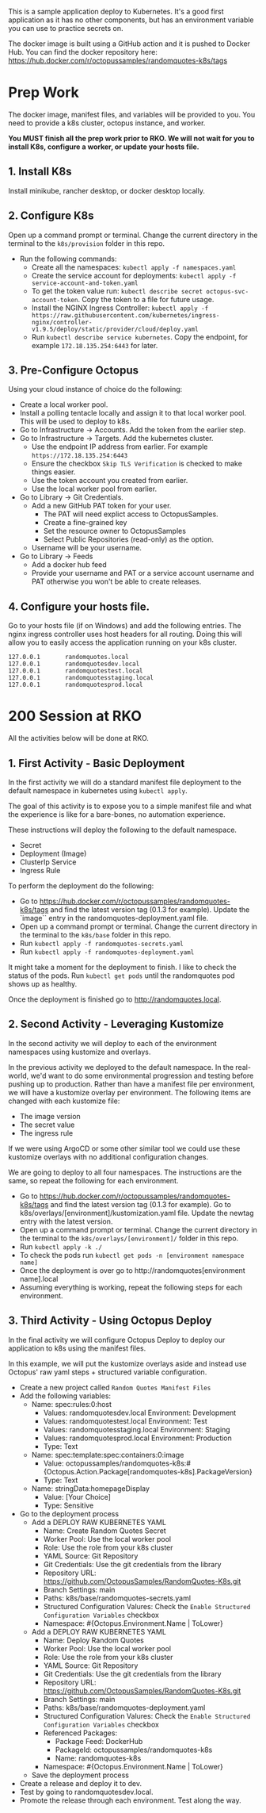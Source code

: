 This is a sample application deploy to Kubernetes.  It's a good first application as it has no other components, but has an environment variable you can use to practice secrets on.

The docker image is built using a GitHub action and it is pushed to Docker Hub.  You can find the docker repository here: https://hub.docker.com/r/octopussamples/randomquotes-k8s/tags

# Prep Work

The docker image, manifest files, and variables will be provided to you.  You need to provide a k8s cluster, octopus instance, and worker.

**You MUST finish all the prep work prior to RKO.  We will not wait for you to install K8s, configure a worker, or update your hosts file.**

## 1. Install K8s
Install minikube, rancher desktop, or docker desktop locally.  

## 2. Configure K8s
Open up a command prompt or terminal.  Change the current directory in the terminal to the `k8s/provision` folder in this repo.
- Run the following commands:
    - Create all the namespaces: `kubectl apply -f namespaces.yaml`
    - Create the service account for deployments: `kubectl apply -f service-account-and-token.yaml`
    - To get the token value run: `kubectl describe secret octopus-svc-account-token`.  Copy the token to a file for future usage.
    - Install the NGINX Ingress Controller: `kubectl apply -f https://raw.githubusercontent.com/kubernetes/ingress-nginx/controller-v1.9.5/deploy/static/provider/cloud/deploy.yaml`
    - Run `kubectl describe service kubernetes`.  Copy the endpoint, for example `172.18.135.254:6443` for later.

## 3. Pre-Configure Octopus
Using your cloud instance of choice do the following:

- Create a local worker pool.
- Install a polling tentacle locally and assign it to that local worker pool.  This will be used to deploy to k8s.
- Go to Infrastructure -> Accounts. Add the token from the earlier step.
- Go to Infrastructure -> Targets.  Add the kubernetes cluster.  
    - Use the endpoint IP address from earlier.  For example `https://172.18.135.254:6443`
    - Ensure the checkbox `Skip TLS Verification` is checked to make things easier.
    - Use the token account you created from earlier.
    - Use the local worker pool from earlier.
- Go to Library -> Git Credentials.
    - Add a new GitHub PAT token for your user.  
        - The PAT will need explict access to OctopusSamples.  
        - Create a fine-grained key
        - Set the resource owner to OctopusSamples
        - Select Public Repositories (read-only) as the option.
    - Username will be your username.
- Go to Library -> Feeds
    - Add a docker hub feed
    - Provide your username and PAT or a service account username and PAT otherwise you won't be able to create releases.

## 4. Configure your hosts file.
Go to your hosts file (if on Windows) and add the following entries.  The nginx ingress controller uses host headers for all routing.  Doing this will allow you to easily access the application running on your k8s cluster.

```
127.0.0.1       randomquotes.local
127.0.0.1       randomquotesdev.local
127.0.0.1       randomquotestest.local
127.0.0.1       randomquotesstaging.local
127.0.0.1       randomquotesprod.local
```

# 200 Session at RKO

All the activities below will be done at RKO.

## 1. First Activity - Basic Deployment 

In the first activity we will do a standard manifest file deployment to the default namespace in kubernetes using `kubectl apply`.

The goal of this activity is to expose you to a simple manifest file and what the experience is like for a bare-bones, no automation experience.

These instructions will deploy the following to the default namespace.  

- Secret
- Deployment (Image)
- ClusterIp Service
- Ingress Rule

To perform the deployment do the following:
- Go to https://hub.docker.com/r/octopussamples/randomquotes-k8s/tags and find the latest version tag (0.1.3 for example).  Update the `image`` entry in the randomquotes-deployment.yaml file.
- Open up a command prompt or terminal.  Change the current directory in the terminal to the `k8s/base` folder in this repo. 
- Run `kubectl apply -f randomquotes-secrets.yaml`
- Run `kubectl apply -f randomquotes-deployment.yaml`

It might take a moment for the deployment to finish.  I like to check the status of the pods.  Run `kubectl get pods` until the randomquotes pod shows up as healthy.

Once the deployment is finished go to http://randomquotes.local.

## 2. Second Activity - Leveraging Kustomize

In the second activity we will deploy to each of the environment namespaces using kustomize and overlays.

In the previous activity we deployed to the default namespace.  In the real-world, we'd want to do some environmental progression and testing before pushing up to production.  Rather than have a manifest file per environment, we will have a kustomize overlay per environment.  The following items are changed with each kustomize file:

- The image version
- The secret value
- The ingress rule

If we were using ArgoCD or some other similar tool we could use these kustomize overlays with no additional configuration changes.  

We are going to deploy to all four namespaces.  The instructions are the same, so repeat the following for each environment.

- Go to https://hub.docker.com/r/octopussamples/randomquotes-k8s/tags and find the latest version tag (0.1.3 for example).  Go to k8s/overlays/[environment]/kustomization.yaml file.  Update the newtag entry with the latest version.
- Open up a command prompt or terminal.  Change the current directory in the terminal to the `k8s/overlays/[environment]/` folder in this repo. 
- Run `kubectl apply -k ./`
- To check the pods run `kubectl get pods -n [environment namespace name]`
- Once the deployment is over go to http://randomquotes[environment name].local
- Assuming everything is working, repeat the following steps for each environment.

## 3. Third Activity - Using Octopus Deploy

In the final activity we will configure Octopus Deploy to deploy our application to k8s using the manifest files.

In this example, we will put the kustomize overlays aside and instead use Octopus' raw yaml steps + structured variable configuration.

- Create a new project called `Random Quotes Manifest Files`
- Add the following variables:
    - Name: spec:rules:0:host
        - Values: randomquotesdev.local Environment: Development
        - Values: randomquotestest.local Environment: Test
        - Values: randomquotesstaging.local Environment: Staging
        - Values: randomquotesprod.local Environment: Production
        - Type: Text
    - Name: spec:template:spec:containers:0:image
        - Value: octopussamples/randomquotes-k8s:#{Octopus.Action.Package[randomquotes-k8s].PackageVersion}
        - Type: Text
    - Name: stringData:homepageDisplay
        - Value: [Your Choice]
        - Type: Sensitive
- Go to the deployment process
    - Add a DEPLOY RAW KUBERNETES YAML
        - Name: Create Random Quotes Secret
        - Worker Pool: Use the local worker pool
        - Role: Use the role from your k8s cluster
        - YAML Source: Git Repository
        - Git Credentials: Use the git credentials from the library
        - Repository URL: https://github.com/OctopusSamples/RandomQuotes-K8s.git 
        - Branch Settings: main
        - Paths: k8s/base/randomquotes-secrets.yaml
        - Structured Configuration Valures: Check the `Enable Structured Configuration Variables` checkbox
        - Namespace: #{Octopus.Environment.Name | ToLower}
    - Add a DEPLOY RAW KUBERNETES YAML
        - Name: Deploy Random Quotes
        - Worker Pool: Use the local worker pool
        - Role: Use the role from your k8s cluster
        - YAML Source: Git Repository
        - Git Credentials: Use the git credentials from the library
        - Repository URL: https://github.com/OctopusSamples/RandomQuotes-K8s.git 
        - Branch Settings: main
        - Paths: k8s/base/randomquotes-deployment.yaml
        - Structured Configuration Valures: Check the `Enable Structured Configuration Variables` checkbox
        - Referenced Packages: 
            - Package Feed: DockerHub
            - PackageId: octopussamples/randomquotes-k8s
            - Name: randomquotes-k8s
        - Namespace: #{Octopus.Environment.Name | ToLower}
    - Save the deployment process
- Create a release and deploy it to dev.
- Test by going to randomquotesdev.local.
- Promote the release through each environment.  Test along the way.